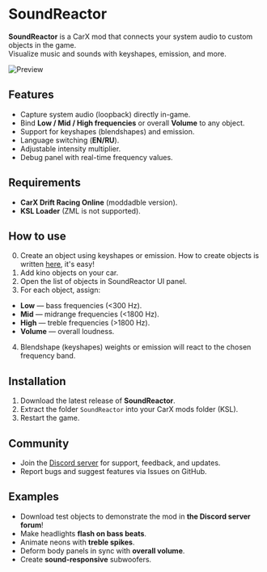 # SoundReactor
**SoundReactor** is a CarX mod that connects your system audio to custom objects in the game.  
Visualize music and sounds with keyshapes, emission, and more.

![Preview](https://raw.githubusercontent.com/Jeefrect/SoundReactor/refs/heads/main/docs/img/BrowserPreview_tmp.gif)

## Features
- Capture system audio (loopback) directly in-game.  
- Bind **Low / Mid / High frequencies** or overall **Volume** to any object.  
- Support for keyshapes (blendshapes) and emission.  
- Language switching (**EN/RU**).  
- Adjustable intensity multiplier.  
- Debug panel with real-time frequency values.  


## Requirements
- **CarX Drift Racing Online** (moddadble version).  
- **KSL Loader** (ZML is not supported).  

## How to use
0. Create an object using keyshapes or emission. How to create objects is written [here](https://github.com/Jeefrect/SoundReactor/blob/main/docs/how-to-make.md), it's easy!
1. Add kino objects on your car.
2. Open the list of objects in SoundReactor UI panel.  
3. For each object, assign:  
- **Low** — bass frequencies (<300 Hz).  
- **Mid** — midrange frequencies (<1800 Hz).  
- **High** — treble frequencies (>1800 Hz).  
- **Volume** — overall loudness.  
4. Blendshape (keyshapes) weights or emission will react to the chosen frequency band.  

## Installation
1. Download the latest release of **SoundReactor**.  
2. Extract the folder `SoundReactor` into your CarX mods folder (KSL).
3. Restart the game.

## Community
- Join the [Discord server](https://discord.gg/stqdmz4GeZ) for support, feedback, and updates.  
- Report bugs and suggest features via Issues on GitHub.

## Examples
- Download test objects to demonstrate the mod in **the Discord server forum**!
- Make headlights **flash on bass beats**.  
- Animate neons with **treble spikes**.  
- Deform body panels in sync with **overall volume**.
- Create **sound-responsive** subwoofers.

